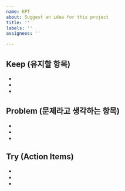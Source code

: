 ```yaml
---
name: KPT
about: Suggest an idea for this project
title: ''
labels: ''
assignees: ''

---
```


## Keep (유지할 항목)
- 
- 
- 

## Problem (문제라고 생각하는 항목)
- 
- 
- 

## Try (Action Items)
- 
- 
-
